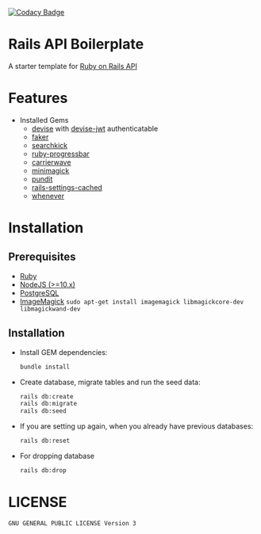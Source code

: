 [![Codacy Badge](https://app.codacy.com/project/badge/Grade/cc0b1c55e4e443869e9473327b0abed3)](https://www.codacy.com/gh/nejdetkadir/rails-api-boilerplate/dashboard?utm_source=github.com&amp;utm_medium=referral&amp;utm_content=nejdetkadir/rails-api-boilerplate&amp;utm_campaign=Badge_Grade)

# Rails API Boilerplate
A starter template for [Ruby on Rails API](https://guides.rubyonrails.org/api_app.html)

# Features
- Installed Gems
  - [devise](https://github.com/heartcombo/devise) with [devise-jwt](https://github.com/waiting-for-dev/devise-jwt) authenticatable
  - [faker](https://github.com/faker-ruby/faker)
  - [searchkick](https://github.com/ankane/searchkick)
  - [ruby-progressbar](https://github.com/jfelchner/ruby-progressbar)
  - [carrierwave](https://github.com/carrierwaveuploader/carrierwave)
  - [minimagick](https://github.com/minimagick/minimagick)
  - [pundit](https://github.com/varvet/pundit)
  - [rails-settings-cached](https://github.com/huacnlee/rails-settings-cached)
  - [whenever](https://github.com/javan/whenever)

# Installation
## Prerequisites
- [Ruby](https://rvm.io/)
- [NodeJS (>=10.x)](https://nodejs.org/en/download/package-manager/#debian-and-ubuntu-based-linux-distributions)
- [PostgreSQL](https://www.postgresql.org/download/)
- [ImageMagick](https://imagemagick.org/) `sudo apt-get install imagemagick libmagickcore-dev libmagickwand-dev`

## Installation
- Install GEM dependencies:

  ```bash
  bundle install
  ```

- Create database, migrate tables and run the seed data:

  ```bash
  rails db:create
  rails db:migrate
  rails db:seed
  ```

- If you are setting up again, when you already have previous databases:

  ```bash
  rails db:reset
  ```
- For dropping database
  ```bash
  rails db:drop
  ``` 

# LICENSE
```
GNU GENERAL PUBLIC LICENSE Version 3
```